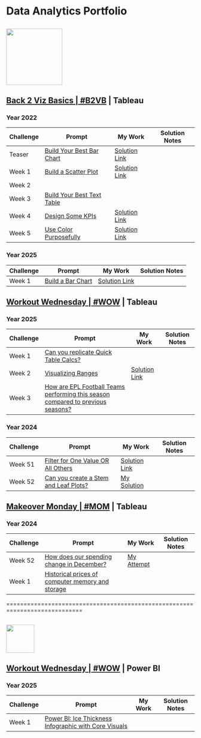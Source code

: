                                                                                 
# Data Analytics Portfolio

## <img src="https://github.com/user-attachments/assets/be8c3127-f671-4cb4-9a11-a930e63ddadc" width="150" /> 

## [Back 2 Viz Basics |  #B2VB](https://www.thetableaustudentguide.com/vizbasics) | Tableau

### Year 2022
Challenge | Prompt | My Work | Solution Notes                   
--- | --- | --- | --- |                                 
Teaser | [Build Your Best Bar Chart](https://data.world/back2vizbasics/2021teaser-build-your-best-bar-chart)  | [Solution Link](https://public.tableau.com/views/B2VB-2021-Teaser/B2VB2021Teaser?:language=en-US&:sid=&:redirect=auth&:display_count=n&:origin=viz_share_link)
Week 1| [Build a Scatter Plot](https://data.world/back2vizbasics/2020week1-build-a-scatter-plot) | [Solution Link](https://public.tableau.com/views/B2VB-2022-Week1/B2VB-2022-Week1?:language=en-US&:sid=&:redirect=auth&:display_count=n&:origin=viz_share_link)                               
Week 2 |
Week 3 | [Build Your Best Text Table](https://data.world/back2vizbasics/2022week-3-build-your-best-text-table) |
Week 4 |[Design Some KPIs](https://data.world/back2vizbasics/2022week-4-design-some-kpis) | [Solution Link](https://public.tableau.com/views/B2VB-2022-Week4-Design-Some-KPIs-Basic/B2VB-2022-Week4-Design-KPIs-Trial?:language=en-US&:sid=&:redirect=auth&:display_count=n&:origin=viz_share_link)
Week 5 | [Use Color Purposefully](https://data.world/back2vizbasics/2022week-5-use-color-purposefully) | [Solution Link](https://public.tableau.com/views/B2VB-2022-Week5-UseColorsPurposefully/B2VB-2022-Week5?:language=en-US&:sid=&:display_count=n&:origin=viz_share_link)
### Year 2025
Challenge | Prompt | My Work | Solution Notes                   
--- | --- | --- | --- |  
Week 1 |[Build a Bar Chart](https://data.world/back2vizbasics/2025week-1-build-a-bar-chart)| [Solution Link](https://public.tableau.com/app/profile/nnigudkar/viz/B2VB2025Week1BuildaBarChartV2/B2VB2025Week2-BuildaBarChart-V2) |

## [Workout Wednesday | #WOW](https://workout-wednesday.com/) | Tableau 
### Year 2025
Challenge | Prompt | My Work | Solution Notes                   
--- | --- | --- | --- |  
Week 1 | [Can you replicate Quick Table Calcs?](https://workout-wednesday.com/2025w1tab/) |
Week 2 | [Visualizing Ranges](https://workout-wednesday.com/2025w2tab/) | [Solution Link](https://public.tableau.com/views/WOW2025Week2-VisualizingRanges_17368406640380/WOW2025Week2VisualizingRanges?:language=en-US&:sid=&:redirect=auth&:display_count=n&:origin=viz_share_link) | 
Week 3 | [How are EPL Football Teams performing this season compared to previous seasons?](https://workout-wednesday.com/2025w03tab/) | 
### Year 2024
Challenge | Prompt | My Work | Solution Notes                   
--- | --- | --- | --- |  
Week 51 | [Filter for One Value OR All Others](https://workout-wednesday.com/2024w51tab/) | [Solution Link](https://public.tableau.com/shared/93YXPDWZS?:display_count=n&:origin=viz_share_link)     
Week 52 | [Can you create a Stem and Leaf Plots?](https://workout-wednesday.com/2024w52tab/) | [My Solution](https://public.tableau.com/views/WOW2024-Week52-CreateStemAnd-Leaf-Plot/StemandLeafDashboard?:language=en-US&:sid=&:redirect=auth&:display_count=n&:origin=viz_share_link)

        
## [Makeover Monday | #MOM](https://makeovermonday.co.uk/) | Tableau 
### Year 2024
Challenge | Prompt | My Work | Solution Notes                   
--- | --- | --- | --- |
Week 52 | [How does our spending change in December?](https://www.bankofengland.co.uk/explainers/how-much-do-we-spend-at-christmas) | [My Attempt](https://public.tableau.com/app/profile/developer6806/viz/christmas_spending_17353298173970/Dashboard-Makeover)
Week 1 | [Historical prices of computer memory and storage](https://ourworldindata.org/grapher/historical-cost-of-computer-memory-and-storage) | 

============================================================================
## <img src="https://github.com/user-attachments/assets/cc270570-5a51-438d-b1ad-5fb1cb6afc94" width="75" />
## [Workout Wednesday |  #WOW](https://www.thetableaustudentguide.com/vizbasics) | Power BI              
### Year 2025
Challenge | Prompt | My Work | Solution Notes                   
--- | --- | --- | --- |                                  
Week 1 | [Power BI: Ice Thickness Infographic with Core Visuals](https://workout-wednesday.com/pbi-2025-w02/)  |
